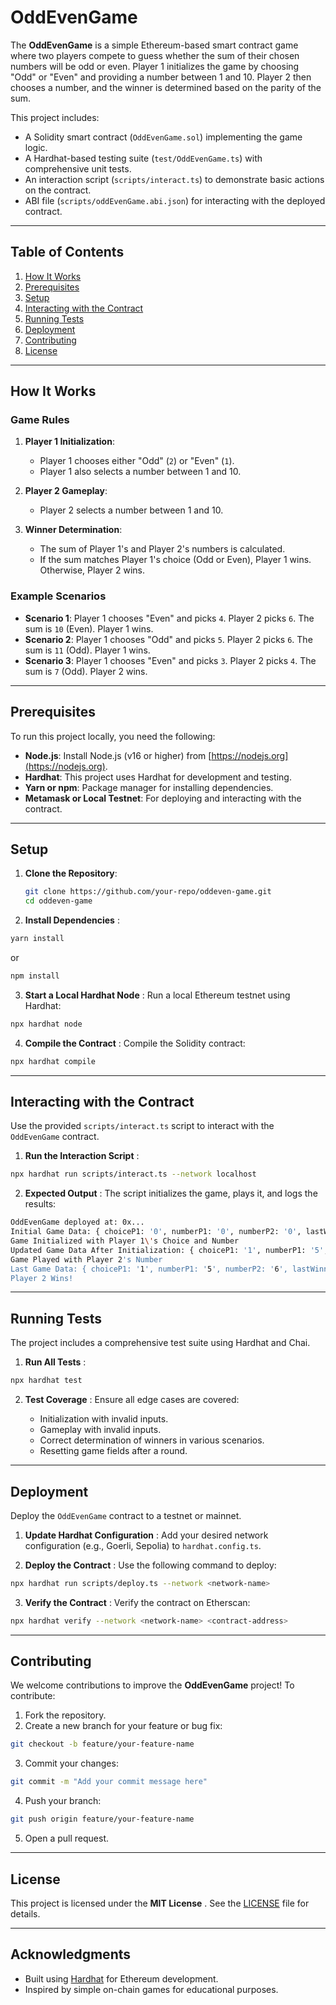 # OddEvenGame

The **OddEvenGame** is a simple Ethereum-based smart contract game where two players compete to guess whether the sum of their chosen numbers will be odd or even. Player 1 initializes the game by choosing "Odd" or "Even" and providing a number between 1 and 10. Player 2 then chooses a number, and the winner is determined based on the parity of the sum.

This project includes:
- A Solidity smart contract (`OddEvenGame.sol`) implementing the game logic.
- A Hardhat-based testing suite (`test/OddEvenGame.ts`) with comprehensive unit tests.
- An interaction script (`scripts/interact.ts`) to demonstrate basic actions on the contract.
- ABI file (`scripts/oddEvenGame.abi.json`) for interacting with the deployed contract.

---

## Table of Contents

1. [How It Works](#how-it-works)
2. [Prerequisites](#prerequisites)
3. [Setup](#setup)
4. [Interacting with the Contract](#interacting-with-the-contract)
5. [Running Tests](#running-tests)
6. [Deployment](#deployment)
7. [Contributing](#contributing)
8. [License](#license)

---

## How It Works

### Game Rules
1. **Player 1 Initialization**:
   - Player 1 chooses either "Odd" (`2`) or "Even" (`1`).
   - Player 1 also selects a number between 1 and 10.

2. **Player 2 Gameplay**:
   - Player 2 selects a number between 1 and 10.

3. **Winner Determination**:
   - The sum of Player 1's and Player 2's numbers is calculated.
   - If the sum matches Player 1's choice (Odd or Even), Player 1 wins. Otherwise, Player 2 wins.

### Example Scenarios
- **Scenario 1**: Player 1 chooses "Even" and picks `4`. Player 2 picks `6`. The sum is `10` (Even). Player 1 wins.
- **Scenario 2**: Player 1 chooses "Odd" and picks `5`. Player 2 picks `6`. The sum is `11` (Odd). Player 1 wins.
- **Scenario 3**: Player 1 chooses "Even" and picks `3`. Player 2 picks `4`. The sum is `7` (Odd). Player 2 wins.

---

## Prerequisites

To run this project locally, you need the following:

- **Node.js**: Install Node.js (v16 or higher) from [https://nodejs.org](https://nodejs.org).
- **Hardhat**: This project uses Hardhat for development and testing.
- **Yarn or npm**: Package manager for installing dependencies.
- **Metamask or Local Testnet**: For deploying and interacting with the contract.

---

## Setup

1. **Clone the Repository**:
   ```bash
   git clone https://github.com/your-repo/oddeven-game.git
   cd oddeven-game
   ```

2.  **Install Dependencies** :
    

```bash
yarn install
```
or
 ```bash   
npm install
```
3.  **Start a Local Hardhat Node** : Run a local Ethereum testnet using Hardhat:
    
```bash
npx hardhat node
```
    
4.  **Compile the Contract** : Compile the Solidity contract:
    
```bash
npx hardhat compile
```
   

----------

## Interacting with the Contract

Use the provided `scripts/interact.ts` script to interact with the `OddEvenGame` contract.

1.  **Run the Interaction Script** :
    
```bash
npx hardhat run scripts/interact.ts --network localhost
```
    
2.  **Expected Output** : The script initializes the game, plays it, and logs the results:
    

```bash
OddEvenGame deployed at: 0x...
Initial Game Data: { choiceP1: '0', numberP1: '0', numberP2: '0', lastWinner: '0' }
Game Initialized with Player 1\'s Choice and Number
Updated Game Data After Initialization: { choiceP1: '1', numberP1: '5', numberP2: '0', lastWinner: '0' }
Game Played with Player 2's Number
Last Game Data: { choiceP1: '1', numberP1: '5', numberP2: '6', lastWinner: '2' }
Player 2 Wins!
```    
   

----------

## Running Tests

The project includes a comprehensive test suite using Hardhat and Chai.

1.  **Run All Tests** :
    
```bash
npx hardhat test
```
    
2.  **Test Coverage** : Ensure all edge cases are covered:
    
    -   Initialization with invalid inputs.
    -   Gameplay with invalid inputs.
    -   Correct determination of winners in various scenarios.
    -   Resetting game fields after a round.

----------

## Deployment

Deploy the `OddEvenGame` contract to a testnet or mainnet.

1.  **Update Hardhat Configuration** : Add your desired network configuration (e.g., Goerli, Sepolia) to `hardhat.config.ts`.
    
2.  **Deploy the Contract** : Use the following command to deploy:
    
```bash
npx hardhat run scripts/deploy.ts --network <network-name>
```
    
    
3.  **Verify the Contract** : Verify the contract on Etherscan:
    
```bash
npx hardhat verify --network <network-name> <contract-address>
```

    

----------

## Contributing

We welcome contributions to improve the **OddEvenGame** project! To contribute:

1.  Fork the repository.
2.  Create a new branch for your feature or bug fix:
    
```bash
git checkout -b feature/your-feature-name
```
    
3.  Commit your changes:
    
```bash
git commit -m "Add your commit message here"
```

    
4.  Push your branch:
    
```bash
git push origin feature/your-feature-name
```
    
    
    
5.  Open a pull request.

----------

## License

This project is licensed under the **MIT License** . See the [LICENSE](https://chat.qwen.ai/c/LICENSE) file for details.

----------

## Acknowledgments

-   Built using [Hardhat](https://hardhat.org/) for Ethereum development.
-   Inspired by simple on-chain games for educational purposes.